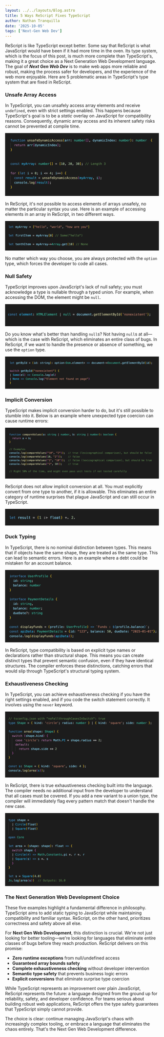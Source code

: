 ```yaml
---
layout: ../../layouts/Blog.astro
title: 5 Ways ReScript Fixes TypeScript
author: Nathan Tranquilla
date: '2025-10-05'
tags: ['Next-Gen Web Dev']
---
```


ReScript is like TypeScript except better. Some say that ReScript is what JavaScript would have been if it had more time in the oven. Its type system, which is the focus of this post, is much more complete than TypeScript's, making it a great choice as a Next Generation Web Development language. The goal of _**Next Gen Web Dev**_ is to make web apps more reliable and robust, making the process safer for developers, and the experience of the web more enjoyable. Here are 5 problematic areas in TypeScript's type system that are fixed in ReScript.

### Unsafe Array Access

In TypeScript, you can unsafely access array elements and receive `undefined`, even with strict settings enabled. This happens because TypeScript's goal is to be a _static_ overlay on JavaScript for compatibility reasons. Consequently, dynamic array access and its inherent safety risks cannot be prevented at compile time.

![Unsafe Array Access in TypeScript](../../assets/blog/5-ways-rescript-fixes-typescript/UnsafeArrayAccessTS.png)

In ReScript, it's not possible to access elements of arrays unsafely, no matter the particular syntax you use. Here is an example of accessing elements in an array in ReScript, in two different ways.

![Safe Array Access In ReScript](../../assets/blog/5-ways-rescript-fixes-typescript/ReScriptArrayAccess.png)

No matter which way you choose, you are always protected with the `option` type, which forces the developer to code all cases.

### Null Safety

TypeScript improves upon JavaScript's lack of null safety; you must acknowledge a type is nullable through a typed union. For example, when accessing the DOM, the element might be `null`.

![Null Safety in TypeScript](../../assets/blog/5-ways-rescript-fixes-typescript/TSNullSafety.png)

Do you know what's better than handling `null`s? Not having `null`s at all—which is the case with ReScript, which eliminates an entire class of bugs. In ReScript, if we want to handle the presence or absence of something, we use the `option` type.

![ReScript Option Type](../../assets/blog/5-ways-rescript-fixes-typescript/ReScriptOptionType.png)

### Implicit Conversion

TypeScript makes implicit conversion harder to do, but it's still possible to stumble into it. Below is an example where unexpected type coercion can cause runtime errors:

![TypeScript Implicit Conversion](../../assets/blog/5-ways-rescript-fixes-typescript/TSImplicitConversion.png)

ReScript does not allow implicit conversion at all. You must explicitly convert from one type to another, if it is allowable. This eliminates an entire category of runtime surprises that plague JavaScript and can still occur in TypeScript.

![ReScript Coercion](../../assets/blog/5-ways-rescript-fixes-typescript/ReScriptCoercion.png)

### Duck Typing

In TypeScript, there is no nominal distinction between types. This means that if objects have the same shape, they are treated as the same type. This can lead to semantic errors. Here is an example where a debt could be mistaken for an account balance.

![Duck Typing in TypeScript](../../assets/blog/5-ways-rescript-fixes-typescript/TSDuckTyping.png)

In ReScript, type compatibility is based on explicit type names or declarations rather than structural shape. This means you can create distinct types that prevent semantic confusion, even if they have identical structures. The compiler enforces these distinctions, catching errors that would slip through TypeScript's structural typing system.

### Exhaustiveness Checking

In TypeScript, you can achieve exhaustiveness checking if you have the right settings enabled, and if you code the switch statement correctly. It involves using the `never` keyword.

![Exhaustiveness Checking In TypeScript](../../assets/blog/5-ways-rescript-fixes-typescript/TSExhaustivenessChecking.png)

In ReScript, there is true exhaustiveness checking built into the language. The compiler needs no additional input from the developer to understand that all cases must be covered. If you add a new variant to a union type, the compiler will immediately flag every pattern match that doesn't handle the new case.

![Exhaustiveness Checking In ReScript](../../assets/blog/5-ways-rescript-fixes-typescript/ReScriptExhaustivenessChecking.png)

### The Next Generation Web Development Choice

These five examples highlight a fundamental difference in philosophy. TypeScript aims to add static typing to JavaScript while maintaining compatibility and familiar syntax. ReScript, on the other hand, prioritizes correctness and safety above all else.

For **Next Gen Web Development**, this distinction is crucial. We're not just looking for better tooling—we're looking for languages that eliminate entire classes of bugs before they reach production. ReScript delivers on this promise:

- **Zero runtime exceptions** from null/undefined access
- **Guaranteed array bounds safety**
- **Complete exhaustiveness checking** without developer intervention
- **Semantic type safety** that prevents business logic errors
- **Explicit conversions** that eliminate surprise type coercion

While TypeScript represents an improvement over plain JavaScript, ReScript represents the future: a language designed from the ground up for reliability, safety, and developer confidence. For teams serious about building robust web applications, ReScript offers the type safety guarantees that TypeScript simply cannot provide.

The choice is clear: continue managing JavaScript's chaos with increasingly complex tooling, or embrace a language that eliminates the chaos entirely. That's the Next Gen Web Development difference.
